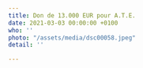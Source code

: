 ```yaml
---
title: Don de 13.000 EUR pour A.T.E.
date: 2021-03-03 00:00:00 +0100
who: ''
photo: "/assets/media/dsc00058.jpeg"
detail: ''

---
```

